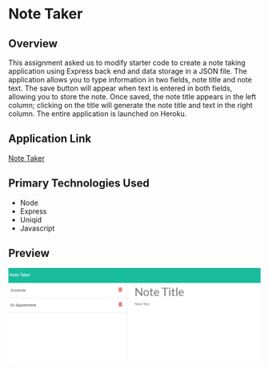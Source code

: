 # Note Taker

## Overview
This assignment asked us to modify starter code to create a note taking application using Express back end and data storage in a JSON file. The application allows you to type information in two fields, note title and note text. The save button will appear when text is entered in both fields, allowing you to store the note. Once saved, the note title appears in the left column; clicking on the title will generate the note title and text in the right column. The entire application is launched on Heroku.

## Application Link
[Note Taker](https://ancient-cove-61796.herokuapp.com/)

## Primary Technologies Used
* Node
* Express
* Uniqid
* Javascript

## Preview
![Application preview image](./assets/preview1.png)
